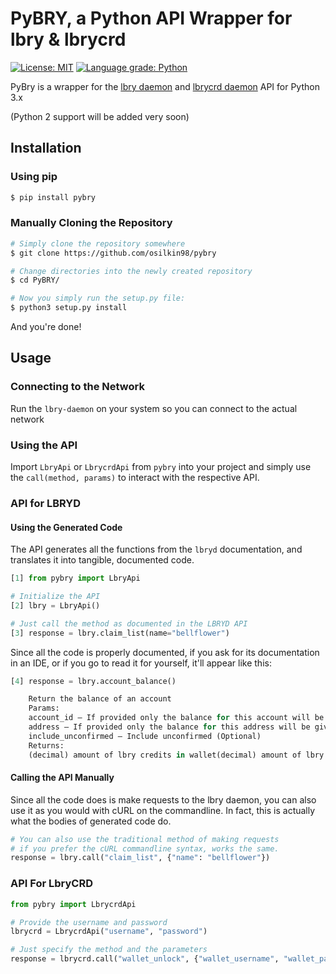# PyBRY, a Python API Wrapper for lbry & lbrycrd

[![License: MIT](https://img.shields.io/badge/License-MIT-yellow.svg)](https://opensource.org/licenses/MIT)
[![Language grade: Python](https://img.shields.io/lgtm/grade/python/b/osilkin98/pybry.svg?logo=lgtm&logoWidth=18)](https://lgtm.com/projects/b/osilkin98/pybry/context:python)

PyBry is a wrapper for the [lbry daemon](https://github.com/lbryio/lbry) and 
[lbrycrd daemon](https://github.com/lbryio/lbrycrd) API for Python 3.x

(Python 2 support will be added very soon)

## Installation

### Using pip

```bash
$ pip install pybry
```

### Manually Cloning the Repository

```bash
# Simply clone the repository somewhere
$ git clone https://github.com/osilkin98/pybry

# Change directories into the newly created repository
$ cd PyBRY/

# Now you simply run the setup.py file:
$ python3 setup.py install

```

And you're done!


## Usage

### Connecting to the Network

Run the `lbry-daemon` on your system so you can connect to the actual network

### Using the API

Import `LbryApi` or `LbrycrdApi` from `pybry` into your project and simply use the 
`call(method, params)` to interact with the respective API.


### API for LBRYD

#### Using the Generated Code

The API generates all the functions from the `lbryd` documentation, and translates
it into tangible, documented code. 

```python
[1] from pybry import LbryApi

# Initialize the API
[2] lbry = LbryApi()

# Just call the method as documented in the LBRYD API
[3] response = lbry.claim_list(name="bellflower")
```

Since all the code is properly documented, if you ask for its documentation in an IDE,
or if you go to read it for yourself, it'll appear like this:

```python
[4] response = lbry.account_balance()

    Return the balance of an account
    Params:
    account_id – If provided only the balance for this account will be given (Optional)
    address – If provided only the balance for this address will be given (Optional)
    include_unconfirmed – Include unconfirmed (Optional)
    Returns:
    (decimal) amount of lbry credits in wallet(decimal) amount of lbry credits in wallet

```
#### Calling the API Manually
Since all the code does is make requests to the lbry daemon, you can also 
use it as you would with cURL on the commandline. In fact, this is 
actually what the bodies of generated code do. 
```python
# You can also use the traditional method of making requests 
# if you prefer the cURL commandline syntax, works the same.
response = lbry.call("claim_list", {"name": "bellflower"})

```


### API For LbryCRD
```python
from pybry import LbrycrdApi

# Provide the username and password
lbrycrd = LbrycrdApi("username", "password")

# Just specify the method and the parameters
response = lbrycrd.call("wallet_unlock", {"wallet_username", "wallet_password"})

```

